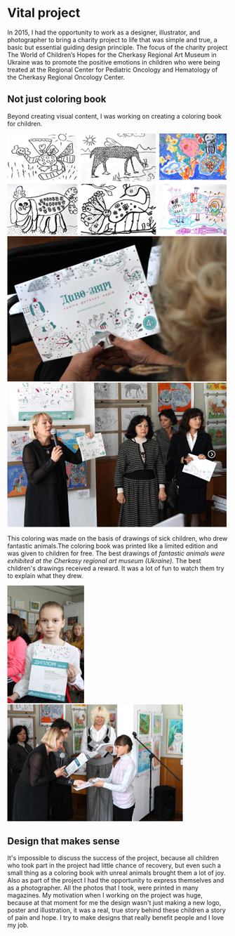  # Vital project
 
In 2015, I had the opportunity to work as a designer, illustrator, and photographer to bring a charity project to life 
that was simple and true, a basic but essential guiding design principle. The focus of the charity project The World 
of Children’s Hopes for the Cherkasy Regional Art Museum in Ukraine was to promote the positive emotions in children 
who were being treated at the Regional Center for Pediatric Oncology and Hematology of the Cherkasy Regional Oncology Center.

## Not just coloring book

Beyond creating visual content, I was working on creating a coloring book for children.

<img src="/img/coloring 1.png" width="500">



<img src="/img/Coloring 2.png" width="500">



<img src="/img/3 coloring.png" width="500">



This coloring was made on the basis of drawings of sick children, who drew fantastic animals.The coloring 
book was printed like a limited edition and was given to children for free. The best drawings of *fantastic 
animals were exhibited at the Cherkasy regional art museum (Ukraine).*
The best children's drawings received a reward. It was a lot of fun to watch them try to explain what they drew.

<img src="/img/3.png" width="175"> <img src="/img/4.png" width="400">




## Design that makes sense

It's impossible to discuss the success of the project, because all children who took part in the project 
had little chance of recovery, but even such a small thing as a coloring book with unreal animals brought
them a lot of joy. Also as part of the project I had the opportunity to express themselves and 
as a photographer. All the photos that I took, were printed in many magazines.
My motivation when I working on the project was huge, because at that moment for me the design wasn't 
just making a new logo, poster and illustration, it was a real, true story behind these children
a story of pain and hope. I try to make designs that really benefit people and I love my job. 
